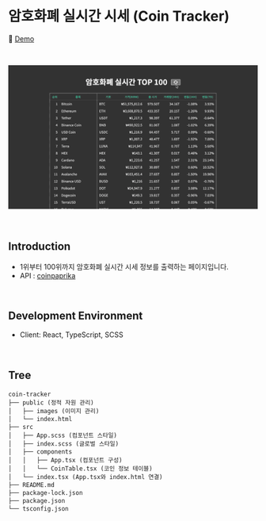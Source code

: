 # 암호화폐 실시간 시세 (Coin Tracker)

📎 [Demo](https://fromnowwon.github.io/coin/)

<br/>

![](./public/images/coin-tracker-app.gif)

<br/>

## Introduction
- 1위부터 100위까지 암호화폐 실시간 시세 정보를 출력하는 페이지입니다.
- API : [coinpaprika](https://api.coinpaprika.com/)

<br/>

## Development Environment
- Client: React, TypeScript, SCSS

<br />

## Tree
```
coin-tracker
├── public (정적 자원 관리)
│   ├── images (이미지 관리)
│   └── index.html
├── src
│   ├── App.scss (컴포넌트 스타일)
│   ├── index.scss (글로벌 스타일)
│   ├── components
│   │   ├── App.tsx (컴포넌트 구성)
│   │   └── CoinTable.tsx (코인 정보 테이블)
│   └── index.tsx (App.tsx와 index.html 연결)
├── README.md
├── package-lock.json
├── package.json
└── tsconfig.json
```